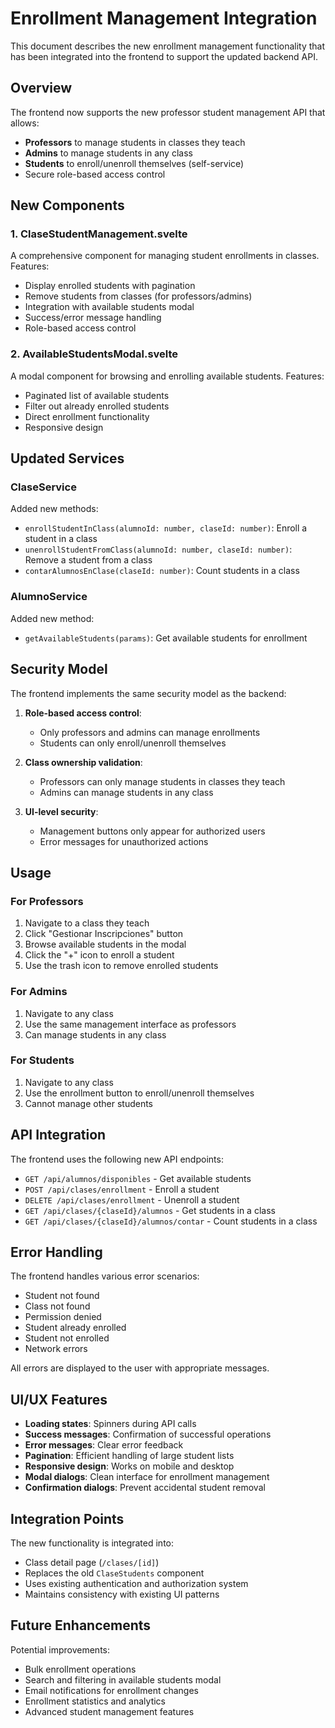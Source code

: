 # Enrollment Management Integration

This document describes the new enrollment management functionality that has been integrated into the frontend to support the updated backend API.

## Overview

The frontend now supports the new professor student management API that allows:
- **Professors** to manage students in classes they teach
- **Admins** to manage students in any class
- **Students** to enroll/unenroll themselves (self-service)
- Secure role-based access control

## New Components

### 1. ClaseStudentManagement.svelte
A comprehensive component for managing student enrollments in classes. Features:
- Display enrolled students with pagination
- Remove students from classes (for professors/admins)
- Integration with available students modal
- Success/error message handling
- Role-based access control

### 2. AvailableStudentsModal.svelte
A modal component for browsing and enrolling available students. Features:
- Paginated list of available students
- Filter out already enrolled students
- Direct enrollment functionality
- Responsive design

## Updated Services

### ClaseService
Added new methods:
- `enrollStudentInClass(alumnoId: number, claseId: number)`: Enroll a student in a class
- `unenrollStudentFromClass(alumnoId: number, claseId: number)`: Remove a student from a class
- `contarAlumnosEnClase(claseId: number)`: Count students in a class

### AlumnoService
Added new method:
- `getAvailableStudents(params)`: Get available students for enrollment

## Security Model

The frontend implements the same security model as the backend:

1. **Role-based access control**:
   - Only professors and admins can manage enrollments
   - Students can only enroll/unenroll themselves

2. **Class ownership validation**:
   - Professors can only manage students in classes they teach
   - Admins can manage students in any class

3. **UI-level security**:
   - Management buttons only appear for authorized users
   - Error messages for unauthorized actions

## Usage

### For Professors
1. Navigate to a class they teach
2. Click "Gestionar Inscripciones" button
3. Browse available students in the modal
4. Click the "+" icon to enroll a student
5. Use the trash icon to remove enrolled students

### For Admins
1. Navigate to any class
2. Use the same management interface as professors
3. Can manage students in any class

### For Students
1. Navigate to any class
2. Use the enrollment button to enroll/unenroll themselves
3. Cannot manage other students

## API Integration

The frontend uses the following new API endpoints:

- `GET /api/alumnos/disponibles` - Get available students
- `POST /api/clases/enrollment` - Enroll a student
- `DELETE /api/clases/enrollment` - Unenroll a student
- `GET /api/clases/{claseId}/alumnos` - Get students in a class
- `GET /api/clases/{claseId}/alumnos/contar` - Count students in a class

## Error Handling

The frontend handles various error scenarios:
- Student not found
- Class not found
- Permission denied
- Student already enrolled
- Student not enrolled
- Network errors

All errors are displayed to the user with appropriate messages.

## UI/UX Features

- **Loading states**: Spinners during API calls
- **Success messages**: Confirmation of successful operations
- **Error messages**: Clear error feedback
- **Pagination**: Efficient handling of large student lists
- **Responsive design**: Works on mobile and desktop
- **Modal dialogs**: Clean interface for enrollment management
- **Confirmation dialogs**: Prevent accidental student removal

## Integration Points

The new functionality is integrated into:
- Class detail page (`/clases/[id]`)
- Replaces the old `ClaseStudents` component
- Uses existing authentication and authorization system
- Maintains consistency with existing UI patterns

## Future Enhancements

Potential improvements:
- Bulk enrollment operations
- Search and filtering in available students modal
- Email notifications for enrollment changes
- Enrollment statistics and analytics
- Advanced student management features
